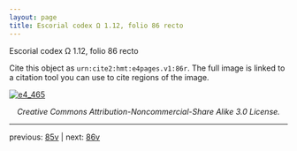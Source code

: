 ```yaml
---
layout: page
title: Escorial codex Ω 1.12, folio 86 recto
---
```


Escorial codex Ω 1.12, folio 86 recto

Cite this object as `urn:cite2:hmt:e4pages.v1:86r`.  The full image is linked to a citation tool you can use to cite regions of the image.

[![e4_465](http://www.homermultitext.org/iipsrv?IIIF=/project/homer/pyramidal/deepzoom/hmt/e4img/2017a/e4_465.tif/full/800,/0/default.jpg)](http://www.homermultitext.org/ict2/?urn=urn:cite2:hmt:e4img.2017a:e4_465) 

<p style="text-align: center; font-style: italic;">Creative Commons Attribution-Noncommercial-Share Alike 3.0 License.</p>

---

previous: [85v](../85v/) | next: [86v](../86v/)